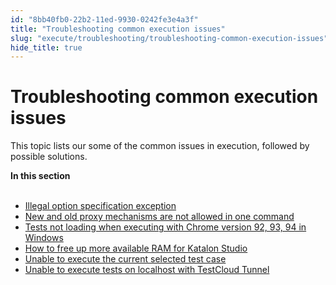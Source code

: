 ```yaml
---
id: "8bb40fb0-22b2-11ed-9930-0242fe3e4a3f"
title: "Troubleshooting common execution issues"
slug: "execute/troubleshooting/troubleshooting-common-execution-issues"
hide_title: true
---
```


# <a id="id" class="anchor_top_offset"/><a id="ariaid-title1" class="anchor_top_offset"/>Troubleshooting common execution issues

<p xmlns="http://www.w3.org/1999/xhtml" className="p">This topic lists our some of the common issues in execution, followed by possible solutions.</p> 
<nav xmlns="http://www.w3.org/1999/xhtml" role="navigation" className="related-links"><div className="linklist"><strong>In this section</strong><br /><br /><ul className="linklist"><li className="linklist"><a className="link" href="/docs/execute/troubleshooting/illegal-option-specification-exception">Illegal option specification exception</a></li><li className="linklist"><a className="link" href="/docs/execute/troubleshooting/new-and-old-proxy-mechanisms-are-not-allowed-in-one-command">New and old proxy mechanisms are not allowed in one command</a></li><li className="linklist"><a className="link" href="/docs/execute/troubleshooting/tests-not-loading-when-executing-with-chrome-version-92-93-94-in-windows">Tests not loading when executing with Chrome version 92, 93, 94 in Windows</a></li><li className="linklist"><a className="link" href="/docs/execute/troubleshooting/how-to-free-up-more-available-ram-for-katalon-studio">How to free up more available RAM for Katalon Studio</a></li><li className="linklist"><a className="link" href="/docs/execute/troubleshooting/unable-to-execute-the-current-selected-test-case">Unable to execute the current selected test case</a></li><li className="linklist"><a className="link" href="/docs/execute/troubleshooting/unable-to-execute-tests-on-localhost-with-testcloud-tunnel">Unable to execute tests on localhost with TestCloud Tunnel</a></li></ul></div></nav> 

